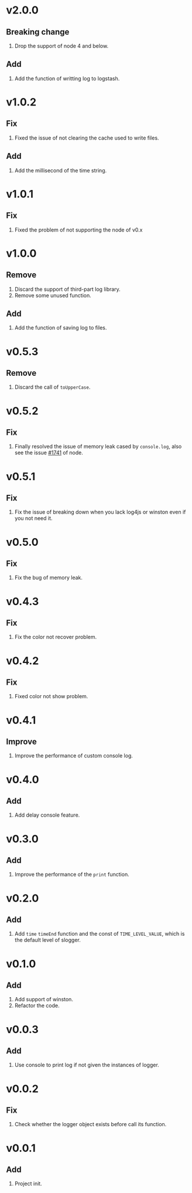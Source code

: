 # v2.0.0
## Breaking change
1. Drop the support of node 4 and below.
## Add
1. Add the function of writting log to logstash.

# v1.0.2
## Fix
1. Fixed the issue of not clearing the cache used to write files.
## Add
1. Add the millisecond of the time string.

# v1.0.1
## Fix
1. Fixed the problem of not supporting the node of v0.x

# v1.0.0
## Remove
1. Discard the support of third-part log library.
2. Remove some unused function.
## Add
1. Add the function of saving log to files.


# v0.5.3
## Remove
1. Discard the call of `toUpperCase`.

# v0.5.2
## Fix
1. Finally resolved the issue of memory leak cased by `console.log`, also see the issue [#1741](https://github.com/nodejs/node/issues/1741) of node.
    
# v0.5.1
## Fix
1. Fix the issue of breaking down when you lack log4js or winston even if you not need it.

# v0.5.0
## Fix
1. Fix the bug of memory leak.

# v0.4.3
## Fix
1. Fix the color not recover problem.

# v0.4.2
## Fix
1. Fixed color not show problem.

# v0.4.1
## Improve
1. Improve the performance of custom console log.

# v0.4.0
## Add
1. Add delay console feature.

# v0.3.0
## Add
1. Improve the performance of the `print` function.

# v0.2.0 
## Add
1. Add `time` `timeEnd` function and the const of `TIME_LEVEL_VALUE`, which is the default level of slogger.

# v0.1.0
## Add
1. Add support of winston.
2. Refactor the code.

# v0.0.3 
## Add
1. Use console to print log if not given the instances of logger.

# v0.0.2
## Fix
1. Check whether the logger object exists before call its function.

# v0.0.1 
## Add
1. Project init.